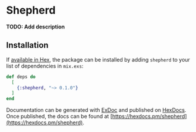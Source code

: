 # Shepherd

**TODO: Add description**

## Installation

If [available in Hex](https://hex.pm/docs/publish), the package can be installed
by adding `shepherd` to your list of dependencies in `mix.exs`:

```elixir
def deps do
  [
    {:shepherd, "~> 0.1.0"}
  ]
end
```

Documentation can be generated with [ExDoc](https://github.com/elixir-lang/ex_doc)
and published on [HexDocs](https://hexdocs.pm). Once published, the docs can
be found at [https://hexdocs.pm/shepherd](https://hexdocs.pm/shepherd).

